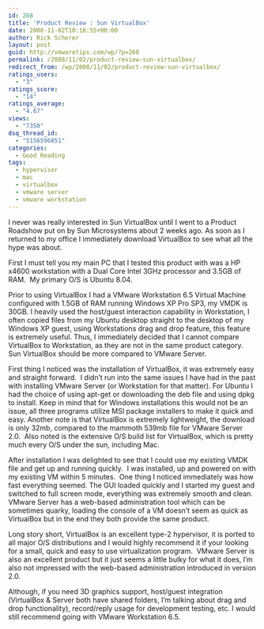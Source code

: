 ```yaml
---
id: 268
title: 'Product Review : Sun VirtualBox'
date: 2008-11-02T10:16:55+00:00
author: Rick Scherer
layout: post
guid: http://vmwaretips.com/wp/?p=268
permalink: /2008/11/02/product-review-sun-virtualbox/
redirect_from: /wp/2008/11/02/product-review-sun-virtualbox/
ratings_users:
  - "3"
ratings_score:
  - "14"
ratings_average:
  - "4.67"
views:
  - "7350"
dsq_thread_id:
  - "5156596851"
categories:
  - Good Reading
tags:
  - hypervisor
  - mac
  - virtualbox
  - vmware server
  - vmware workstation
---
```

I never was really interested in Sun VirtualBox until I went to a Product Roadshow put on by Sun Microsystems about 2 weeks ago. As soon as I returned to my office I immediately download VirtualBox to see what all the hype was about.

<!--more-->

First I must tell you my main PC that I tested this product with was a HP x4600 workstation with a Dual Core Intel 3GHz processor and 3.5GB of RAM.  My primary O/S is Ubuntu 8.04.

Prior to using VirtualBox I had a VMware Workstation 6.5 Virtual Machine configured with 1.5GB of RAM running Windows XP Pro SP3, my VMDK is 30GB. I heavily used the host/guest interaction capability in Workstation, I often copied files from my Ubuntu desktop straight to the desktop of my Windows XP guest, using Workstations drag and drop feature, this feature is extremely useful. Thus, I immediately decided that I cannot compare VirtualBox to Workstation, as they are not in the same product category. Sun VirtualBox should be more compared to VMware Server.

First thing I noticed was the installation of VirtualBox, it was extremely easy and straight forward.  I didn&#8217;t run into the same issues I have had in the past with installing VMware Server (or Workstation for that matter). For Ubuntu I had the choice of using apt-get or downloading the deb file and using dpkg to install. Keep in mind that for Windows installations this would not be an issue, all three programs utilize MSI package installers to make it quick and easy. Another note is that VirtualBox is extremely lightweight, the download is only 32mb, compared to the mammoth 539mb file for VMware Server 2.0.  Also noted is the extensive O/S build list for VirtualBox, which is pretty much every O/S under the sun, including Mac.

After installation I was delighted to see that I could use my existing VMDK file and get up and running quickly.  I was installed, up and powered on with my existing VM within 5 minutes.  One thing I noticed immediately was how fast everything seemed. The GUI loaded quickly and I started my guest and switched to full screen mode, everything was extremely smooth and clean.  VMware Server has a web-based administration tool which can be sometimes quarky, loading the console of a VM doesn&#8217;t seem as quick as VirtualBox but in the end they both provide the same product.

Long story short, VirtualBox is an excellent type-2 hypervisor, it is ported to all major O/S distributions and I would highly recommend it if your looking for a small, quick and easy to use virtualization program.  VMware Server is also an excellent product but it just seems a little bulky for what it does, I&#8217;m also not impressed with the web-based administration introduced in version 2.0.

Although, if you need 3D graphics support, host/guest integration (VirtualBox & Server both have shared folders, I&#8217;m talking about drag and drop functionality), record/reply usage for development testing, etc. I would still recommend going with VMware Workstation 6.5.